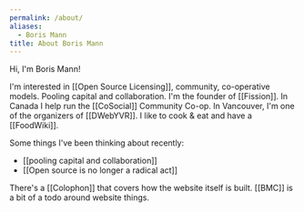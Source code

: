 ```yaml
---
permalink: /about/
aliases:
  - Boris Mann
title: About Boris Mann
---
```


Hi, I'm Boris Mann!

<!-- copy/paste from home page -->
I'm interested in [[Open Source Licensing]], community, co-operative models. Pooling capital and collaboration. I'm the founder of [[Fission]]. In Canada I help run the [[CoSocial]] Community Co-op. In Vancouver, I'm one of the organizers of [[DWebYVR]]. I like to cook & eat and have a [[FoodWiki]].

Some things I've been thinking about recently:

* [[pooling capital and collaboration]]
* [[Open source is no longer a radical act]]

There's a [[Colophon]] that covers how the website itself is built. [[BMC]] is a bit of a todo around website things.